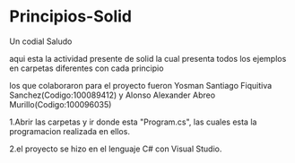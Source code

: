 # Principios-Solid

Un codial Saludo

aqui esta la actividad presente de solid la cual presenta todos los ejemplos en carpetas diferentes con cada principio

los que colaboraron para el proyecto fueron Yosman Santiago Fiquitiva Sanchez(Codigo:100089412) y Alonso Alexander Abreo Murillo(Codigo:100096035)

1.Abrir las carpetas y ir donde esta "Program.cs", las cuales esta la programacion realizada en ellos.

2.el proyecto se hizo en el lenguaje C# con Visual Studio.
